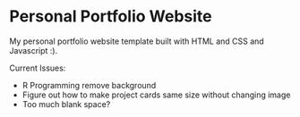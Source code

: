# Personal Portfolio Website

My personal portfolio website template built with HTML and CSS and Javascript :).

Current Issues:
- R Programming remove background
- Figure out how to make project cards same size without changing image
- Too much blank space?






